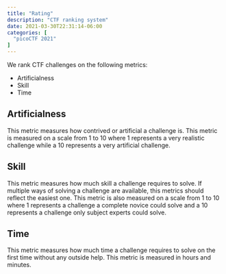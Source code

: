 ```yaml
---
title: "Rating"
description: "CTF ranking system"
date: 2021-03-30T22:31:14-06:00
categories: [
  "picoCTF 2021"
]
---
```


We rank CTF challenges on the following metrics:
* Artificialness
* Skill
* Time

## Artificialness
This metric measures how contrived or artificial a challenge is. This metric is
measured on a scale from 1 to 10 where 1 represents a very realistic challenge
while a 10 represents a very artificial challenge.

## Skill
This metric measures how much skill a challenge requires to solve. If multiple
ways of solving a challenge are available, this metrics should reflect the easiest
one. This metric is also measured on a scale from 1 to 10 where 1 represents a
challenge a complete novice could solve and a 10 represents a challenge only subject
experts could solve.

## Time
This metric measures how much time a challenge requires to solve on the first time
without any outside help. This metric is measured in hours and minutes.